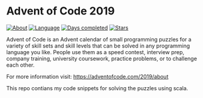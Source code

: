 # Advent of Code 2019
[![About](https://img.shields.io/badge/Advent%20of%20Code-2019-brightgreen)](https://adventofcode.com/2019/about)
[![Language](https://img.shields.io/badge/Language-Scala-darkred)](https://www.java.com/)
[![Days completed](https://img.shields.io/badge/Days%20completed-3-red)](https://github.com/joblo2213/AdventOfCode2019/tree/master/src/de/ungefroren/adventofcode/y2019)
[![Stars](https://img.shields.io/badge/Stars%20⭐-6-yellow)](https://adventofcode.com/2019/stats)


Advent of Code is an Advent calendar of small programming puzzles for a variety of skill sets and skill levels that can be solved in any programming language you like. People use them as a speed contest, interview prep, company training, university coursework, practice problems, or to challenge each other.

For more information visit: https://adventofcode.com/2019/about

This repo contians my code snippets for solving the puzzles using scala.  